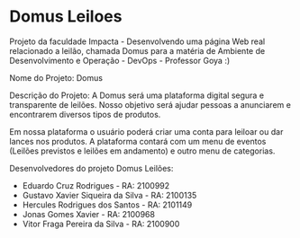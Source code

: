 # Domus Leiloes

Projeto da faculdade Impacta - Desenvolvendo uma página Web real relacionado a leilão, 
chamada Domus para a matéria de Ambiente de Desenvolvimento e Operação - DevOps  - Professor Goya :)

Nome do Projeto: Domus

Descrição do Projeto: A Domus será uma plataforma digital segura e transparente de leilões.
Nosso objetivo será ajudar pessoas a anunciarem e encontrarem diversos tipos de produtos.

Em nossa plataforma o usuário poderá criar uma conta para leiloar ou dar lances nos produtos. 
A plataforma contará com um menu de eventos (Leilões previstos e leilões em andamento) e outro menu de categorias.

Desenvolvedores do projeto Domus Leilões:
  - Eduardo Cruz Rodrigues           - RA: 2100992
  - Gustavo Xavier Siqueira da Silva - RA: 2100135
  - Hercules Rodrigues dos Santos    - RA: 2101149
  - Jonas Gomes Xavier               - RA: 2100968
  - Vitor Fraga Pereira da Silva     - RA: 2100900

